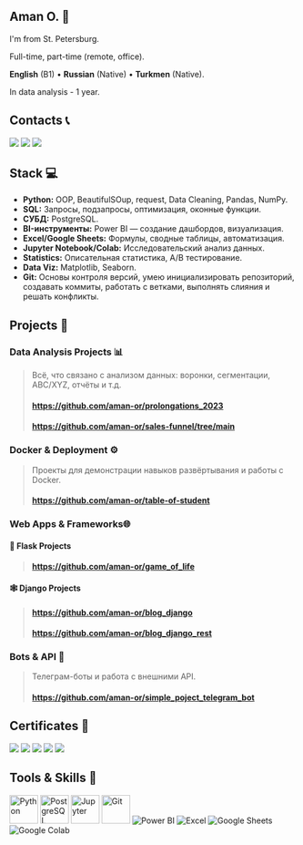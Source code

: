 ## Aman O. 👋
I'm from St. Petersburg.

Full-time, part-time (remote, office).

**English** (B1) • **Russian** (Native) • **Turkmen** (Native).

In data analysis - 1 year.

## Contacts 📞 
<p align="left">
    <a href="https://t.me/amanaliyya"><img src="https://img.shields.io/badge/Telegram-2CA5E0?style=for-the-badge&logo=telegram&logoColor=white"/></a>
    <a href="https://www.linkedin.com/in/amanaliyya/"><img src="https://img.shields.io/badge/LinkedIn-0077B5?style=for-the-badge&logo=linkedin&logoColor=white"/></a>
    <a href="mailto:uragan2462@gmail.com"><img src="https://img.shields.io/badge/Gmail-D14836?style=for-the-badge&logo=gmail&logoColor=white"/></a>
</p>

## Stack 💻

- **Python:** OOP, BeautifulSOup, request, Data Cleaning, Pandas, NumPy.
- **SQL:** Запросы, подзапросы, оптимизация, оконные функции.
- **СУБД:** PostgreSQL.
- **BI-инструменты:** Power BI — создание дашбордов, визуализация.
- **Excel/Google Sheets:** Формулы, сводные таблицы, автоматизация.
- **Jupyter Notebook/Colab:** Исследовательский анализ данных.
- **Statistics:** Описательная статистика, A/B тестирование.
- **Data Viz:** Matplotlib, Seaborn.
- **Git:** Основы контроля версий, умею инициализировать репозиторий, создавать коммиты, работать с ветками, выполнять слияния и решать конфликты.

## Projects 📂

### Data Analysis Projects 📊
> Всё, что связано с анализом данных: воронки, сегментации, ABC/XYZ, отчёты и т.д.
> #### https://github.com/aman-or/prolongations_2023
> #### https://github.com/aman-or/sales-funnel/tree/main

### Docker & Deployment ⚙️
> Проекты для демонстрации навыков развёртывания и работы с Docker.
> #### https://github.com/aman-or/table-of-student

### Web Apps & Frameworks🌐
#### 🐍 Flask Projects
> #### https://github.com/aman-or/game_of_life

#### 🕸️ Django Projects
> #### https://github.com/aman-or/blog_django
> #### https://github.com/aman-or/blog_django_rest

### Bots & API 🤖
> Телеграм-боты и работа с внешними API.
> #### https://github.com/aman-or/simple_poject_telegram_bot


## Certificates 📜
<p align="left">
   <a href="https://stepik.org/cert/2224980"><img src="https://img.shields.io/badge/Stepik.org-black?style=for-the-badge&logo=stepik"/></a>
   <a href="https://stepik.org/cert/2310629"><img src="https://img.shields.io/badge/Stepik.org-black?style=for-the-badge&logo=stepik"/></a>
   <a href="https://stepik.org/cert/2623464"><img src="https://img.shields.io/badge/Stepik.org-black?style=for-the-badge&logo=stepik"/></a>
   <a href="https://stepik.org/cert/2354846"><img src="https://img.shields.io/badge/Stepik.org-black?style=for-the-badge&logo=stepik"/></a>
   <a href="https://education.vk.company/curriculum/certificates/download/56961/d29b306c-df72-456c-baa4-0d352ec382e9/"><img src="https://img.shields.io/badge/ВКонтакте-blue?style=for-the-badge&logo=vk&logoColor=white"/></a>
</p>

## Tools & Skills 🧰
<p align="left"> 
  <img src="https://cdn.jsdelivr.net/gh/devicons/devicon/icons/python/python-original.svg" width="50" height="50" alt="Python"/>
  <img src="https://cdn.jsdelivr.net/gh/devicons/devicon/icons/postgresql/postgresql-original.svg" width="50" height="50" alt="PostgreSQL"/>
  <img src="https://cdn.jsdelivr.net/gh/devicons/devicon/icons/jupyter/jupyter-original.svg" width="50" height="50" alt="Jupyter"/>
  <img src="https://cdn.jsdelivr.net/gh/devicons/devicon/icons/git/git-original.svg" width="50" height="50" alt="Git"/>
  <img src="https://img.icons8.com/color/50/000000/power-bi.png" alt="Power BI"/>
  <img src="https://img.icons8.com/color/50/000000/microsoft-excel-2019--v1.png" alt="Excel"/>
  <img src="https://img.icons8.com/color/50/000000/google-sheets.png" alt="Google Sheets"/>
  <img src="https://img.icons8.com/color/50/000000/google-colab.png" alt="Google Colab"/>
</p>
